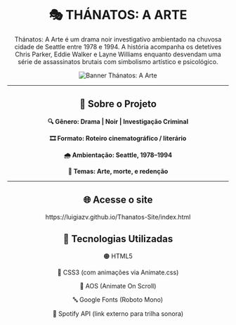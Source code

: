 <h1 align="center"><strong>🎭 THÁNATOS: A ARTE</strong></h1>

<p align="center">Thánatos: A Arte é um drama noir investigativo ambientado na chuvosa cidade de Seattle entre 1978 e 1994. A história acompanha os detetives Chris Parker, Eddie Walker e Layne Williams enquanto desvendam uma série de assassinatos brutais com simbolismo artístico e psicológico.</p>

<p align="center">
  <img src="https://github.com/user-attachments/assets/8e4e6f6a-9a63-49af-b031-07a6707fe247" alt="Banner Thánatos: A Arte"/>
</p>

---

<h2 align="center"><strong>📜 Sobre o Projeto</strong></h2>

<p align="center"><strong>🔍 Gênero: Drama | Noir | Investigação Criminal</strong></p>
<p align="center"><strong>🎞️ Formato: Roteiro cinematográfico / literário</strong></p>
<p align="center"><strong>🌧️ Ambientação: Seattle, 1978–1994</strong></p>
<p align="center"><strong>🎨 Temas: Arte, morte, e redenção</strong></p>

---

<h2 align="center"><strong>🌐 Acesse o site</strong></h2>

<p align="center">https://luigiazv.github.io/Thanatos-Site/index.html</p>

<h2 align="center"><strong>🧩 Tecnologias Utilizadas</strong></h2>

<p align="center">🟠 HTML5</p>
<p align="center">🔵 CSS3 (com animações via Animate.css)</p>
<p align="center">🤖 AOS (Animate On Scroll)</p>
<p align="center">🔤 Google Fonts (Roboto Mono)</p>
<p align="center">🎵 Spotify API (link externo para trilha sonora)</p>
